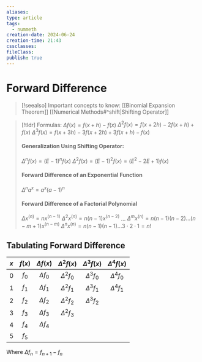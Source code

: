 ```yaml
---
aliases: 
type: article
tags:
  - nummeth
creation-date: 2024-06-24
creation-time: 21:43
cssclasses: 
fileClass: 
publish: true
---
```

# Forward Difference
> [!seealso] Important concepts to know:
> [[Binomial Expansion Theorem]]
>  [[Numerical Methods#^shift|Shifting Operator]]

> [!tldr] Formulas:
> $\Delta f(x) = f(x+h) - f(x)$
> $\Delta^2 f(x) = f(x+2h) - 2f(x+h) + f(x)$
> $\Delta^3 f(x) = f(x+3h) -3f(x+2h) + 3f(x+h) - f(x)$
> #### Generalization Using Shifting Operator:
> $\Delta^n f(x) = (E-1)^n f(x)$
> $\Delta^2 f(x) = (E-1)^2 f(x) = (E^2 -2E +1) f(x)$
> #### Forward Difference of an Exponential Function
> $\Delta^n a^x = a^x(a-1)^n$
> #### Forward Difference of a Factorial Polynomial
> $\Delta x^{(n)} = nx^{(n-1)}$
> $\Delta^2 x^{(n)} = n(n-1)x^{(n-2)}$
> $...$
> $\Delta^m x^{(n)} = n(n-1)(n-2) ... (n-m+1)x^{(n-m)}$
> $\Delta^n x^{(n)} = n(n-1)(n-1) ... 3 \cdot 2 \cdot 1 = n!$

## Tabulating Forward Difference 
| $x$ | $f(x)$ | $\Delta f(x)$ | $\Delta^2 f(x)$ | $\Delta^3 f(x)$ | $\Delta^4 f(x)$ |
| :-: | :----: | :-----------: | :-------------: | :-------------: | :-------------: |
|  0  | $f_0$  | $\Delta f_0$  | $\Delta^2 f_0$  | $\Delta^3 f_0$  | $\Delta^4 f_0$  |
|  1  | $f_1$  | $\Delta f_1$  | $\Delta^2 f_1$  | $\Delta^3 f_1$  | $\Delta^4 f_1$  |
|  2  | $f_2$  | $\Delta f_2$  | $\Delta^2 f_2$  | $\Delta^3 f_2$  |                 |
|  3  | $f_3$  | $\Delta f_3$  | $\Delta^2 f_3$  |                 |                 |
|  4  | $f_4$  | $\Delta f_4$  |                 |                 |                 |
|  5  | $f_5$  |               |                 |                 |                 |

Where $\Delta f_n = f_{n+1} - f_n$